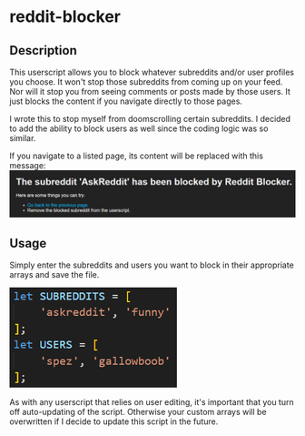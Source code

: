 # reddit-blocker

## Description
This userscript allows you to block whatever subreddits and/or user profiles you choose. It won't stop those subreddits from coming up on your feed. Nor will it stop you from seeing comments or posts made by those users. It just blocks the content if you navigate directly to those pages.

I wrote this to stop myself from doomscrolling certain subreddits. I decided to add the ability to block users as well since the coding logic was so similar.

If you navigate to a listed page, its content will be replaced with this message:
![Example of blocked page](img/browserScreenshot.png?raw=true)

## Usage
Simply enter the subreddits and users you want to block in their appropriate arrays and save the file.

![Example of how to edit arrays](img/exampleArray.png?raw=true)

As with any userscript that relies on user editing, it's important that you turn off auto-updating of the script. Otherwise your custom arrays will be overwritten if I decide to update this script in the future.
